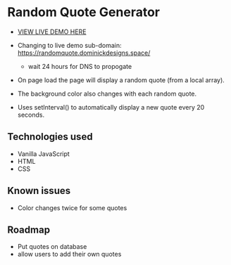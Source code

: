# Random Quote Generator

* [VIEW LIVE DEMO HERE](https://dominick-designs.github.io/random_quote_generator-v1/)
* Changing to live demo sub-domain: https://randomquote.dominickdesigns.space/
  * wait 24 hours for DNS to propogate 

* On page load the page will display a random quote (from a local array).
* The background color also changes with each random quote.
* Uses setInterval() to automatically display a new quote every 20 seconds. 

## Technologies used
* Vanilla JavaScript
* HTML
* CSS

## Known issues
* Color changes twice for some quotes

## Roadmap
* Put quotes on database
* allow users to add their own quotes



